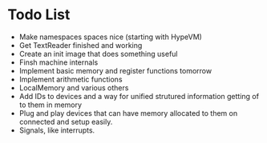 Todo List
=========

* Make namespaces spaces nice (starting with HypeVM)
* Get TextReader finished and working
* Create an init image that does something useful
* Finsh machine internals
* Implement basic memory and register functions tomorrow
* Implement arithmetic functions
* LocalMemory and various others
* Add IDs to devices and a way for unified strutured information getting of to them in memory
* Plug and play devices that can have memory allocated to them on connected and setup easily.
* Signals, like interrupts.